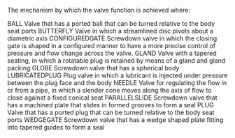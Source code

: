 ﻿The mechanism by which the valve function is achieved where:

BALL Valve that has a ported ball that can be turned relative to the body seat ports
BUTTERFLY Valve in which a streamlined disc pivots about a diametric axis
CONFIGUREDGATE Screwdown valve in which the closing gate is shaped in a configured manner to have a more precise control of pressure and flow change across the valve.
GLAND Valve with a tapered seating, in which a rotatable plug is retained by means of a gland and gland packing
GLOBE Screwdown valve that has a spherical body
LUBRICATEDPLUG Plug valve in which a lubricant is injected under pressure between the plug face and the body
NEEDLE Valve for regulating the flow in or from a pipe, in which a slender cone moves along the axis of flow to close against a fixed conical seat
PARALLELSLIDE Screwdown valve that has a machined plate that slides in formed grooves to form a seal
PLUG Valve that has a ported plug that can be turned relative to the body seat ports
WEDGEGATE Screwdown valve that has a wedge shaped plate fitting into tapered guides to form a seal